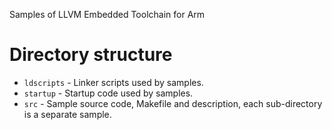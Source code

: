 Samples of LLVM Embedded Toolchain for Arm

# Directory structure

* `ldscripts` - Linker scripts used by samples.
* `startup` - Startup code used by samples.
* `src` - Sample source code, Makefile and description, each sub-directory is a separate sample.
